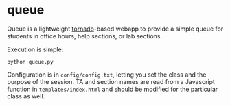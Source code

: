 # queue

Queue is a lightweight [tornado]()-based webapp to provide a simple queue for students in office hours, help sections, or lab sections.

Execution is simple:

    python queue.py

Configuration is in `config/config.txt`, letting you set the class and the purpose of the session.  TA and section names are read from a Javascript function in `templates/index.html` and should be modified for the particular class as well.
